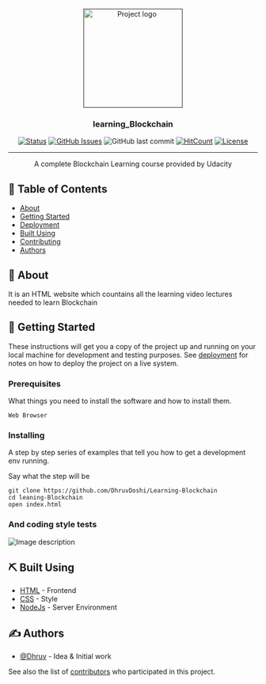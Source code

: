 <p align="center">
  <a href="" rel="noopener">
 <img width=200px height=200px src="https://i.imgur.com/6wj0hh6.jpg" alt="Project logo"></a>
</p>

<h3 align="center">learning_Blockchain</h3>

<div align="center">

[![Status](https://img.shields.io/badge/status-active-success.svg)]()
[![GitHub Issues](https://img.shields.io/github/issues/DhruvDoshi/Learning-Blockchain.svg)](https://github.com/DhruvDoshi/bulk_mail_sender/issues)
![GitHub last commit](https://img.shields.io/github/last-commit/DhruvDoshi/Learning-Blockchain.svg?style=popout-square)
[![HitCount](http://hits.dwyl.io/DhruvDoshi/Learning-Blockchain.svg)](http://hits.dwyl.io/DhruvDoshi/Learning-Blockchain)
[![License](https://img.shields.io/badge/license-MIT-blue.svg)](/LICENSE)

</div>

---

<p align="center"> A complete Blockchain Learning course provided by Udacity
    <br> 
</p>

## 📝 Table of Contents

- [About](#about)
- [Getting Started](#getting_started)
- [Deployment](#deployment)
- [Built Using](#built_using)
- [Contributing](../CONTRIBUTING.md)
- [Authors](#authors)

## 🧐 About <a name = "about"></a>

It is an HTML website which countains all the learning video lectures needed to learn Blockchain 

## 🏁 Getting Started <a name = "getting_started"></a>

These instructions will get you a copy of the project up and running on your local machine for development and testing purposes. See [deployment](#deployment) for notes on how to deploy the project on a live system.

### Prerequisites

What things you need to install the software and how to install them.


```
Web Browser
```

### Installing

A step by step series of examples that tell you how to get a development env running.

Say what the step will be

```
git clone https://github.com/DhruvDoshi/Learning-Blockchain
cd leaning-Blockchain
open index.html
```

### And coding style tests

![Image description](https://i.imgur.com/YO6dRgr.png)



## ⛏️ Built Using <a name = "built_using"></a>

- [HTML](https://developer.mozilla.org/en-US/docs/Web/HTML) - Frontend
- [CSS](https://developer.mozilla.org/en-US/docs/Web/CSS) - Style
- [NodeJs](https://nodejs.org/en/) - Server Environment

## ✍️ Authors <a name = "authors"></a>

- [@Dhruv](https://github.com/DhruvDoshi) - Idea & Initial work

See also the list of [contributors](https://github.com/DhruvDoshi/Learning-Blockchain/contributors) who participated in this project.

